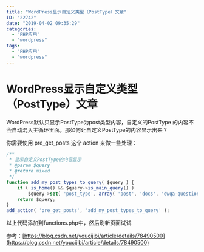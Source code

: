 ```yaml
---
title: "WordPress显示自定义类型（PostType）文章"
ID: "22742"
date: "2019-04-02 09:35:29"
categories: 
  - "PHP应用"
  - "wordpress"
tags: 
  - "PHP应用"
  - "wordpress"
---
```


# WordPress显示自定义类型（PostType）文章

WordPress默认只显示PostType为post类型内容，自定义的PostType 的内容不会自动混入主循环里面。那如何让自定义PostType的内容显示出来？

你需要使用 pre\_get\_posts 这个 action 来做一些处理：

``` js 
/**
 * 显示自定义PostType的内容显示
 * @param $query
 * @return mixed
 */
function add_my_post_types_to_query( $query ) {
    if ( is_home() && $query->is_main_query() )
        $query->set( 'post_type', array( 'post', 'docs', 'dwqa-question' ) );
    return $query;
}
add_action( 'pre_get_posts', 'add_my_post_types_to_query' ); 
```

以上代码添加到functions.php中，然后刷新页面试试

参考：[https://blog.csdn.net/youcijibi/article/details/78490500](https://blog.csdn.net/youcijibi/article/details/78490500)
